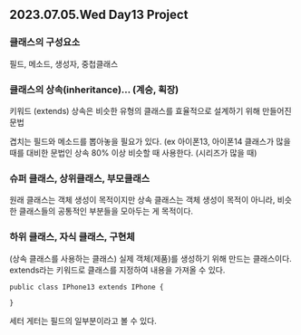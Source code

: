 ## 2023.07.05.Wed Day13 Project

### 클래스의 구성요소
필드, 메소드, 생성자, 중첩클래스

### 클래스의 상속(inheritance)... (계승, 획장)
키워드 (extends)
상속은 비슷한 유형의 클래스를 효율적으로 설계하기 위해 만들어진 문법

겹치는 필드와 메소드를 뽑아놓을 필요가 있다. (ex 아이폰13, 아이폰14
클래스가 많을 때를 대비한 문법인 상속
80% 이상 비슷할 때 사용한다. (시리즈가 많을 때)

### 슈퍼 클래스, 상위클래스, 부모클래스
원래 클래스는 객체 생성이 목적이지만 상속 클래스는 객체 생성이 목적이 아니라,
비슷한 클래스들의 공통적인 부분들을 모아두는 게 목적이다.

### 하위 클래스, 자식 클래스, 구현체
(상속 클래스를 사용하는 클래스) 실제 객체(제품)를 생성하기 위해 만드는 클래스이다.
extends라는 키워드로 클래스를 지정하여 내용을 가져올 수 있다.

```
public class IPhone13 extends IPhone {

}
```

세터 게터는 필드의 일부분이라고 볼 수 있다.

